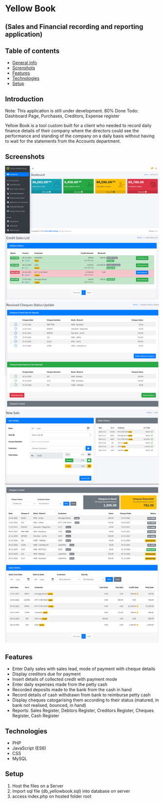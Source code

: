 # Yellow Book

## (Sales and Financial recording and reporting application)

## Table of contents

- [General info](#introduction)
- [Screnshots](#screenshots)
- [Features](#features)
- [Technologies](#technologies)
- [Setup](#setup)

## Introduction

Note: This application is still under development. 80% Done
Todo: Dashboard Page, Purchases, Creditors, Expense register

Yellow Book is a tool custom built for a client who needed to record daily finance details of their company where the directors could see the performance and standing of the company on a daily basis without having to wait for the statements from the Accounts department.

## Screenshots

![Alt text](/screenshots/dashboard.jpg?raw=true "Dashboard")
![Alt text](/screenshots/credit-sales.jpg?raw=true "Credit Sales")
![Alt text](/screenshots/cheques.png?raw=true "Cheques Categorised")
![Alt text](/screenshots/new-sale.jpg?raw=true "New Sales")
![Alt text](/screenshots/reports.jpg?raw=true "Reports")
![Alt text](/screenshots/sales-history.jpg?raw=true "Sales History")

## Features

- Enter Daily sales with sales lead, mode of payment with cheque details
- Display creditors due for payment
- Insert details of collected credit with payment mode
- Enter daily expenses made from the petty cash
- Recorded deposits made to the bank from the cash in hand
- Record details of cash withdrawn from bank to reimburse petty cash
- Display cheques catogarising them according to their status (matured, in bank not realised, bounced, in hand)
- Reports: Sales Register, Debtors Register, Creditors Register, Cheques Register, Cash Register

## Technologies

- PHP
- JavaScript (ES6)
- CSS
- MySQL

## Setup

1. Host the files on a Server
2. Import sql file (db_yellowbook.sql) into database on server
3. access index.php on hosted folder root
